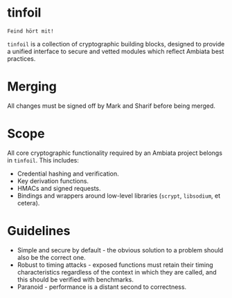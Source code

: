 # tinfoil

```
Feind hört mit!
```

`tinfoil` is a collection of cryptographic building blocks, designed
to provide a unified interface to secure and vetted modules which
reflect Ambiata best practices.

# Merging

All changes must be signed off by Mark and Sharif before being merged.

# Scope

All core cryptographic functionality required by an Ambiata project
belongs in `tinfoil`. This includes:

 - Credential hashing and verification.
 - Key derivation functions.
 - HMACs and signed requests.
 - Bindings and wrappers around low-level libraries (`scrypt`,
   `libsodium`, et cetera).

# Guidelines

 - Simple and secure by default - the obvious solution to a problem
   should also be the correct one.
 - Robust to timing attacks - exposed functions must retain their
   timing characteristics regardless of the context in which they are
   called, and this should be verified with benchmarks.
 - Paranoid - performance is a distant second to correctness.
